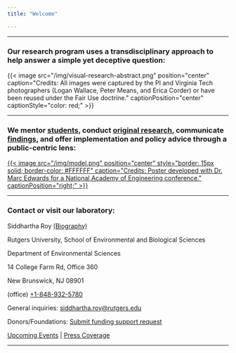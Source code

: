 ```yaml
---
title: "Welcome"

---
```


------

### Our research program uses a transdisciplinary approach to help answer a simple yet deceptive question:

{{< image src="/img/visual-research-abstract.png" position="center" caption="Credits: All images were captured by the PI and Virginia Tech photographers (Logan Wallace, Peter Means, and Erica Corder) or have been reused under the Fair Use doctrine." captionPosition="center" captionStyle="color: red;" >}}

------

### We mentor [students](laboratory/), conduct [original research](/articles/), communicate [findings](/communicate/), and offer implementation and policy advice through a public-centric lens:

[{{< image src="/img/model.png" position="center" style="border: 15px solid; border-color: #FFFFFF" caption="Credits: Poster developed with Dr. Marc Edwards for a National Academy of Engineering conference." captionPosition="right;" >}}](https://onlineethics.org/sites/onlineethics/files/2021-09/NAE%20Edwards%20Roy%20Submission.pdf)

------

### Contact or visit our laboratory:

Siddhartha Roy [(Biography)](/bio/)

Rutgers University, School of Environmental and Biological Sciences

Department of Environmental Sciences

14 College Farm Rd, Office 360

New Brunswick, NJ 08901

(office) [+1-848-932-5780](tel:8489325780)

General inquiries: [siddhartha.roy@rutgers.edu](mailto:siddhartha.roy@rutgers.edu)

Donors/Foundations: [Submit funding support request](mailto:siddhartha.roy@rutgers.edu?subject=Funding)

[Upcoming Events](/events/) | [Press Coverage](/press/)

------
